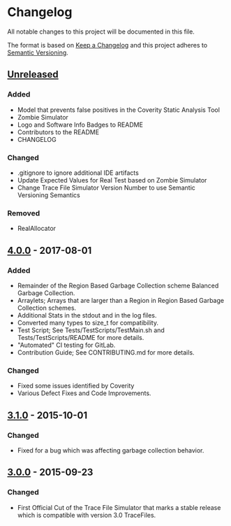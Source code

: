 # Changelog
All notable changes to this project will be documented in this file.

The format is based on [Keep a Changelog](http://keepachangelog.com/en/1.0.0/)
and this project adheres to [Semantic Versioning](http://semver.org/spec/v2.0.0.html).

## [Unreleased]
### Added
- Model that prevents false positives in the Coverity Static Analysis Tool
- Zombie Simulator
- Logo and Software Info Badges to README
- Contributors to the README
- CHANGELOG

### Changed
- .gitignore to ignore additional IDE artifacts
- Update Expected Values for Real Test based on Zombie Simulator
- Change Trace File Simulator Version Number to use Semantic Versioning Semantics

### Removed
- RealAllocator

## [4.0.0] - 2017-08-01
### Added
- Remainder of the Region Based Garbage Collection scheme Balanced Garbage Collection.
- Arraylets; Arrays that are larger than a Region in Region Based Garbage Collection schemes.
- Additional Stats in the stdout and in the log files.
- Converted many types to size_t for compatibility.
- Test Script; See Tests/TestScripts/TestMain.sh and Tests/TestScripts/README for more details.
- "Automated" CI testing for GitLab.
- Contribution Guide; See CONTRIBUTING.md for more details.

### Changed
- Fixed some issues identified by Coverity
- Various Defect Fixes and Code Improvements.

## [3.1.0] - 2015-10-01
### Changed
- Fixed for a bug which was affecting garbage collection behavior.

## [3.0.0] - 2015-09-23
### Changed
- First Official Cut of the Trace File Simulator that marks a stable release which is compatible with version
3.0 TraceFiles.

[Unreleased]: https://github.com/GarCoSim/TraceFileSim/compare/v4.0.0...HEAD
[4.0.0]: https://github.com/GarCoSim/TraceFileSim/compare/v3.1...v4.0.0
[3.1.0]: https://github.com/GarCoSim/TraceFileSim/compare/v3.0...v3.1
[3.0.0]: https://github.com/GarCoSim/TraceFileSim/compare/145e471...v3.0
